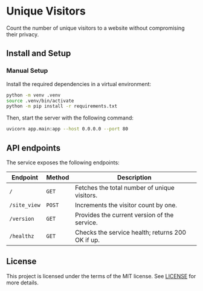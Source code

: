 # Unique Visitors

Count the number of unique visitors to a website without compromising their privacy.

## Install and Setup 

### Manual Setup

Install the required dependencies in a virtual environment:

```sh
python -m venv .venv
source .venv/bin/activate
python -m pip install -r requirements.txt
```

Then, start the server with the following command:

```sh
uvicorn app.main:app --host 0.0.0.0 --port 80
```

## API endpoints

The service exposes the following endpoints:

Endpoint | Method | Description
--- |--------| ---
`/` | `GET`  | Fetches the total number of unique visitors.
`/site_view` | `POST` | Increments the visitor count by one.
`/version` | `GET`  | Provides the current version of the service.
`/healthz` | `GET`  | Checks the service health; returns 200 OK if up.

## License

This project is licensed under the terms of the MIT license. See [LICENSE](LICENSE) for more details.